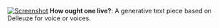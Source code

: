 [![Screenshot](/img/work/proj-4/1.png)](https://www.vgiles.net/projects/text/2/)
**How ought one live?**: A generative text piece based on Delleuze for voice or voices. 

